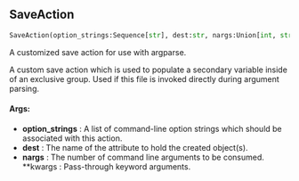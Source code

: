 ## SaveAction
```python
SaveAction(option_strings:Sequence[str], dest:str, nargs:Union[int, str, NoneType]='?', **kwargs:Dict[str, Any]) -> None
```
A customized save action for use with argparse.

A custom save action which is used to populate a secondary variable inside of an exclusive group. Used if this file
is invoked directly during argument parsing.


#### Args:

* **option_strings** :  A list of command-line option strings which should be associated with this action.
* **dest** :  The name of the attribute to hold the created object(s).
* **nargs** :  The number of command line arguments to be consumed.
 **kwargs :  Pass-through keyword arguments.